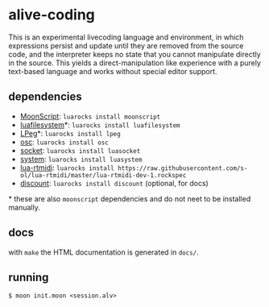 # alive-coding

This is an experimental livecoding language and environment, in which
expressions persist and update until they are removed from the source code, and
the interpreter keeps no state that you cannot manipulate directly in the
source. This yields a direct-manipulation like experience with a purely
text-based language and works without special editor support.

## dependencies

- [MoonScript][moonscript]: `luarocks install moonscript`
- [luafilesystem][lfs]*:    `luarocks install luafilesystem`
- [LPeg][lpeg]*:            `luarocks install lpeg`
- [osc][osc]:               `luarocks install osc`
- [socket][socket]:         `luarocks install luasocket`
- [system][system]:         `luarocks install luasystem`
- [lua-rtmidi][rtmidi]:     `luarocks install https://raw.githubusercontent.com/s-ol/lua-rtmidi/master/lua-rtmidi-dev-1.rockspec`
- [discount][discount]:     `luarocks install discount` (optional, for docs)

\* these are also `moonscript` dependencies and do not neet to be installed manually.

## docs

with `make` the HTML documentation is generated in `docs/`.
 
## running

    $ moon init.moon <session.alv>

[moonscript]: https://moonscript.org/
[lfs]:        https://keplerproject.github.io/luafilesystem/
[lpeg]:       http://www.inf.puc-rio.br/~roberto/lpeg/
[osc]:        https://github.com/lubyk/osc
[system]:     https://github.com/o-lim/luasystem
[socket]:     http://w3.impa.br/~diego/software/luasocket/
[discount]:   https://luarocks.org/modules/craigb/discount
[rtmidi]:     https://github.com/s-ol/lua-rtmidi/
